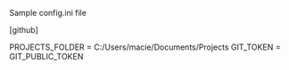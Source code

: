 Sample config.ini file

[github]

PROJECTS_FOLDER = C:/Users/macie/Documents/Projects
GIT_TOKEN = GIT_PUBLIC_TOKEN